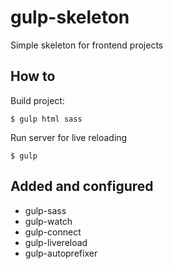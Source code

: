 # gulp-skeleton

Simple skeleton for frontend projects

## How to

Build project:

    $ gulp html sass

Run server for live reloading

    $ gulp

## Added and configured

- gulp-sass
- gulp-watch
- gulp-connect
- gulp-livereload
- gulp-autoprefixer
